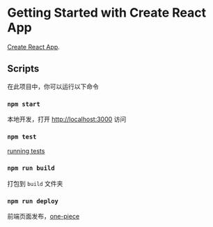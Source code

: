 # Getting Started with Create React App

[Create React App](https://github.com/facebook/create-react-app).

## Scripts

在此项目中，你可以运行以下命令

### `npm start`

本地开发，打开 [http://localhost:3000](http://localhost:3000) 访问

### `npm test`

[running tests](https://facebook.github.io/create-react-app/docs/running-tests)

### `npm run build`

打包到 `build` 文件夹

### `npm run deploy`

前端页面发布，[one-piece](https://lazyboyjgn99.github.io/one-piece/)
